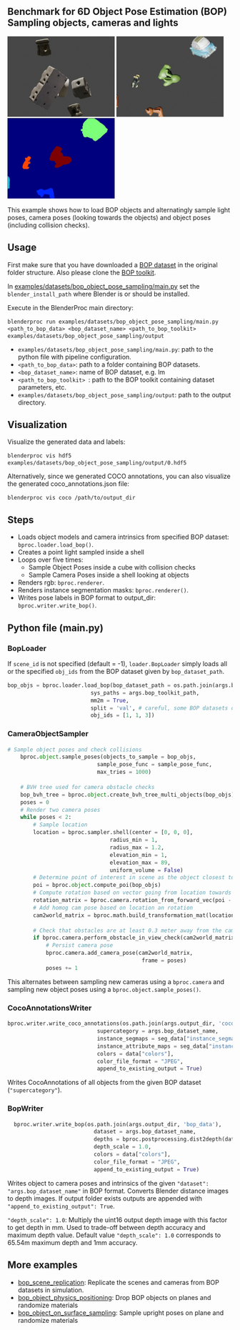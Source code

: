 ## Benchmark for 6D Object Pose Estimation (BOP) <br/> Sampling objects, cameras and lights

<img src=../../../images/bop_object_pose_sampling_tless_sample.jpg width="240" height="180"> <img src=../../../images/bop_object_pose_sampling_hb_sample.jpg width="240" height="180"> <img src=../../../images/bop_object_pose_sampling_hb_sample_inst.jpg width="240" height="180">

This example shows how to load BOP objects and alternatingly sample light poses, camera poses (looking towards the objects) and object poses (including collision checks).

## Usage

First make sure that you have downloaded a [BOP dataset](https://bop.felk.cvut.cz/datasets/) in the original folder structure. Also please clone the [BOP toolkit](https://github.com/thodan/bop_toolkit).

In [examples/datasets/bop_object_pose_sampling/main.py](main.py) set the `blender_install_path` where Blender is or should be installed.

Execute in the BlenderProc main directory:  

```
blenderproc run examples/datasets/bop_object_pose_sampling/main.py <path_to_bop_data> <bop_dataset_name> <path_to_bop_toolkit> examples/datasets/bop_object_pose_sampling/output
```
* `examples/datasets/bop_object_pose_sampling/main.py`: path to the python file with pipeline configuration.
* `<path_to_bop_data>`: path to a folder containing BOP datasets.
* `<bop_dataset_name>`: name of BOP dataset, e.g. lm
* `<path_to_bop_toolkit> `: path to the BOP toolkit containing dataset parameters, etc.
* `examples/datasets/bop_object_pose_sampling/output`: path to the output directory.

## Visualization

Visualize the generated data and labels:
```
blenderproc vis hdf5 examples/datasets/bop_object_pose_sampling/output/0.hdf5
```

Alternatively, since we generated COCO annotations, you can also visualize the generated coco_annotations.json file:
```
blenderproc vis coco /path/to/output_dir
``` 

## Steps

* Loads object models and camera intrinsics from specified BOP dataset: `bproc.loader.load_bop()`.
* Creates a point light sampled inside a shell
* Loops over five times:
    * Sample Object Poses inside a cube with collision checks
    * Sample Camera Poses inside a shell looking at objects
* Renders rgb: `bproc.renderer`.
* Renders instance segmentation masks: `bproc.renderer()`.
* Writes pose labels in BOP format to output_dir: `bproc.writer.write_bop()`.

## Python file (main.py)

### BopLoader

If `scene_id` is not specified (default = -1), `loader.BopLoader` simply loads all or the specified `obj_ids` from the BOP dataset given by `bop_dataset_path`. 

```python
bop_objs = bproc.loader.load_bop(bop_dataset_path = os.path.join(args.bop_parent_path, args.bop_dataset_name),
                          sys_paths = args.bop_toolkit_path,
                          mm2m = True,
                          split = 'val', # careful, some BOP datasets only have test sets
                          obj_ids = [1, 1, 3])
```

### CameraObjectSampler

```python
# Sample object poses and check collisions 
    bproc.object.sample_poses(objects_to_sample = bop_objs,
                            sample_pose_func = sample_pose_func, 
                            max_tries = 1000)

    # BVH tree used for camera obstacle checks
    bop_bvh_tree = bproc.object.create_bvh_tree_multi_objects(bop_objs)
    poses = 0
    # Render two camera poses
    while poses < 2:
        # Sample location
        location = bproc.sampler.shell(center = [0, 0, 0],
                                radius_min = 1,
                                radius_max = 1.2,
                                elevation_min = 1,
                                elevation_max = 89,
                                uniform_volume = False)
        # Determine point of interest in scene as the object closest to the mean of a subset of objects
        poi = bproc.object.compute_poi(bop_objs)
        # Compute rotation based on vector going from location towards poi
        rotation_matrix = bproc.camera.rotation_from_forward_vec(poi - location, inplane_rot=np.random.uniform(-0.7854, 0.7854))
        # Add homog cam pose based on location an rotation
        cam2world_matrix = bproc.math.build_transformation_mat(location, rotation_matrix)
        
        # Check that obstacles are at least 0.3 meter away from the camera and make sure the view interesting enough
        if bproc.camera.perform_obstacle_in_view_check(cam2world_matrix, {"min": 0.3}, bop_bvh_tree):
            # Persist camera pose
            bproc.camera.add_camera_pose(cam2world_matrix, 
                                          frame = poses)
            poses += 1
```

This alternates between sampling new cameras using a `bproc.camera` and sampling new object poses using a `bproc.object.sample_poses()`.

### CocoAnnotationsWriter

```python
bproc.writer.write_coco_annotations(os.path.join(args.output_dir, 'coco_data'),
                            supercategory = args.bop_dataset_name,
                            instance_segmaps = seg_data["instance_segmaps"],
                            instance_attribute_maps = seg_data["instance_attribute_maps"],
                            colors = data["colors"],
                            color_file_format = "JPEG", 
                            append_to_existing_output = True)
```
Writes CocoAnnotations of all objects from the given BOP dataset (`"supercategory"`).

### BopWriter

```python
  bproc.writer.write_bop(os.path.join(args.output_dir, 'bop_data'),
                           dataset = args.bop_dataset_name,
                           depths = bproc.postprocessing.dist2depth(data["distance"]),
                           depth_scale = 1.0, 
                           colors = data["colors"], 
                           color_file_format = "JPEG", 
                           append_to_existing_output = True)
```

Writes object to camera poses and intrinsics of the given `"dataset": "args.bop_dataset_name"` in BOP format. Converts Blender distance images to depth images. If output folder exists outputs are appended with `"append_to_existing_output": True`.

`"depth_scale": 1.0`: Multiply the uint16 output depth image with this factor to get depth in mm. Used to trade-off between depth accuracy and maximum depth value. Default value `"depth_scale": 1.0` corresponds to 65.54m maximum depth and 1mm accuracy. 

## More examples

* [bop_scene_replication](../bop_scene_replication/README.md): Replicate the scenes and cameras from BOP datasets in simulation.
* [bop_object_physics_positioning](../bop_object_physics_positioning/README.md): Drop BOP objects on planes and randomize materials
* [bop_object_on_surface_sampling](../bop_object_on_surface_sampling/README.md): Sample upright poses on plane and randomize materials
